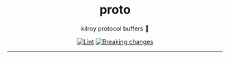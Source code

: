 <h1 align="center">proto</h1>

<div align="center">

kilroy protocol buffers 📜

[![Lint](https://github.com/kilroybot/proto/actions/workflows/lint.yml/badge.svg)](https://github.com/kilroybot/proto/actions/workflows/lint.yml)
[![Breaking changes](https://github.com/kilroybot/proto/actions/workflows/breaking.yml/badge.svg)](https://github.com/kilroybot/proto/actions/workflows/breaking.yml)

</div>

---
